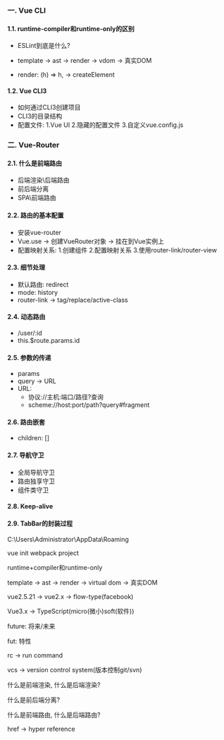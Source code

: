 ### 一. Vue CLI

#### 1.1. runtime-compiler和runtime-only的区别

* ESLint到底是什么?


* template -> ast -> render -> vdom -> 真实DOM
* render: (h) => h, -> createElement



#### 1.2. Vue CLI3

* 如何通过CLI3创建项目
* CLI3的目录结构
* 配置文件: 1.Vue UI 2.隐藏的配置文件 3.自定义vue.config.js



### 二. Vue-Router

#### 2.1. 什么是前端路由

* 后端渲染\后端路由
* 前后端分离
* SPA\前端路由

#### 2.2. 路由的基本配置

* 安装vue-router
* Vue.use -> 创建VueRouter对象 -> 挂在到Vue实例上
* 配置映射关系: 1.创建组件 2.配置映射关系 3.使用router-link/router-view

#### 2.3. 细节处理

* 默认路由: redirect
* mode: history
* router-link -> tag/replace/active-class

#### 2.4. 动态路由

* /user/:id
* this.$route.params.id



#### 2.5. 参数的传递

* params
* query -> URL
* URL: 
  * 协议://主机:端口/路径?查询
  * scheme://host:port/path?query#fragment

#### 2.6. 路由嵌套

* children: []



#### 2.7. 导航守卫

* 全局导航守卫
* 路由独享守卫
* 组件类守卫



#### 2.8. Keep-alive



#### 2.9. TabBar的封装过程



C:\Users\Administrator\AppData\Roaming



vue init webpack project

runtime+compiler和runtime-only





template -> ast -> render -> virtual dom -> 真实DOM



vue2.5.21 -> vue2.x -> flow-type(facebook)



Vue3.x -> TypeScript(micro(微小)soft(软件)) 



future: 将来/未来

fut: 特性



rc -> run command



vcs -> version control system(版本控制git/svn)



什么是前端渲染, 什么是后端渲染?

什么是前后端分离?

什么是前端路由, 什么是后端路由?



href -> hyper reference



